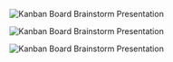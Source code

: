![Kanban Board Brainstorm Presentation](https://github.com/coqls1229/KhuThon-Front/assets/127406760/ed8a4e2c-6472-47bd-9835-24d60bdabc25)


![Kanban Board Brainstorm Presentation](https://github.com/coqls1229/KhuThon-Front/assets/127406760/760aaa40-d9c3-491a-a21a-9f4f795d0c25)

![Kanban Board Brainstorm Presentation](https://github.com/coqls1229/KhuThon-Front/assets/127406760/a259fa6d-800c-4a95-9d91-902476b9f874)

